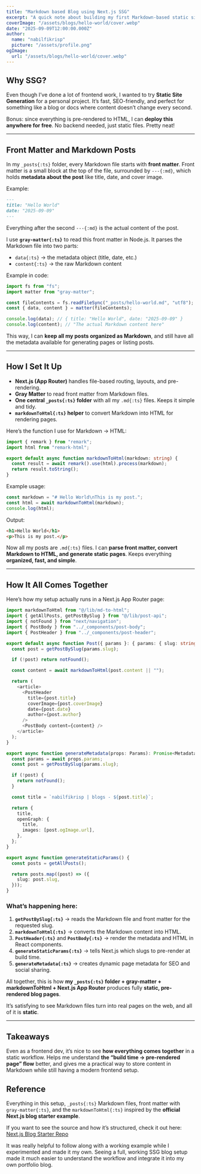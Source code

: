 ```yaml
---
title: "Markdown based Blog using Next.js SSG"
excerpt: "A quick note about building my first Markdown-based static site with Next.js."
coverImage: "/assets/blogs/hello-world/cover.webp"
date: "2025-09-09T12:00:00.000Z"
author:
  name: "nabilfikrisp"
  picture: "/assets/profile.png"
ogImage:
  url: "/assets/blogs/hello-world/cover.webp"
---
```


## Why SSG?

Even though I’ve done a lot of frontend work, I wanted to try **Static Site Generation** for a personal project. It’s fast, SEO-friendly, and perfect for something like a blog or docs where content doesn’t change every second.

Bonus: since everything is pre-rendered to HTML, I can **deploy this anywhere for free**. No backend needed, just static files. Pretty neat!

---

## Front Matter and Markdown Posts

In my `_posts{:ts}` folder, every Markdown file starts with **front matter**. Front matter is a small block at the top of the file, surrounded by `---{:md}`, which holds **metadata about the post** like title, date, and cover image.

Example:

```md
---
title: "Hello World"
date: "2025-09-09"
---
```

Everything after the second `---{:md}` is the actual content of the post.

I use **`gray-matter{:ts}`** to read this front matter in Node.js. It parses the Markdown file into two parts:

- `data{:ts}` → the metadata object (title, date, etc.)
- `content{:ts}` → the raw Markdown content

Example in code:

```ts
import fs from "fs";
import matter from "gray-matter";

const fileContents = fs.readFileSync("_posts/hello-world.md", "utf8");
const { data, content } = matter(fileContents);

console.log(data); // { title: "Hello World", date: "2025-09-09" }
console.log(content); // "The actual Markdown content here"
```

This way, I can **keep all my posts organized as Markdown**, and still have all the metadata available for generating pages or listing posts.

---

## How I Set It Up

- **Next.js (App Router)** handles file-based routing, layouts, and pre-rendering.
- **Gray Matter** to read front matter from Markdown files.
- **One central `_posts{:ts}` folder** with all my `.md{:ts}` files. Keeps it simple and tidy.
- **`markdownToHtml{:ts}` helper** to convert Markdown into HTML for rendering pages.

Here’s the function I use for Markdown → HTML:

```ts
import { remark } from "remark";
import html from "remark-html";

export default async function markdownToHtml(markdown: string) {
  const result = await remark().use(html).process(markdown);
  return result.toString();
}
```

Example usage:

```ts
const markdown = "# Hello World\nThis is my post.";
const html = await markdownToHtml(markdown);
console.log(html);
```

Output:

```html
<h1>Hello World</h1>
<p>This is my post.</p>
```

Now all my posts are `.md{:ts}` files. I can **parse front matter, convert Markdown to HTML, and generate static pages**. Keeps everything **organized, fast, and simple**.

---

## How It All Comes Together

Here’s how my setup actually runs in a Next.js App Router page:

```ts
import markdownToHtml from "@/lib/md-to-html";
import { getAllPosts, getPostBySlug } from "@/lib/post-api";
import { notFound } from "next/navigation";
import { PostBody } from "../_components/post-body";
import { PostHeader } from "../_components/post-header";

export default async function Post({ params }: { params: { slug: string } }) {
  const post = getPostBySlug(params.slug);

  if (!post) return notFound();

  const content = await markdownToHtml(post.content || "");

  return (
    <article>
      <PostHeader
        title={post.title}
        coverImage={post.coverImage}
        date={post.date}
        author={post.author}
      />
      <PostBody content={content} />
    </article>
  );
}

export async function generateMetadata(props: Params): Promise<Metadata> {
  const params = await props.params;
  const post = getPostBySlug(params.slug);

  if (!post) {
    return notFound();
  }

  const title = `nabilfikrisp | blogs - ${post.title}`;

  return {
    title,
    openGraph: {
      title,
      images: [post.ogImage.url],
    },
  };
}

export async function generateStaticParams() {
  const posts = getAllPosts();

  return posts.map((post) => ({
    slug: post.slug,
  }));
}

```

### What’s happening here:

1. **`getPostBySlug{:ts}`** → reads the Markdown file and front matter for the requested slug.
2. **`markdownToHtml{:ts}`** → converts the Markdown content into HTML.
3. **`PostHeader{:ts}`** and **`PostBody{:ts}`** → render the metadata and HTML in React components.
4. **`generateStaticParams{:ts}`** → tells Next.js which slugs to pre-render at build time.
5. **`generateMetadata{:ts}`** → creates dynamic page metadata for SEO and social sharing.

All together, this is how **my `_posts{:ts}` folder + gray-matter + markdownToHtml + Next.js App Router** produces fully **static, pre-rendered blog pages**.

It’s satisfying to see Markdown files turn into real pages on the web, and all of it is **static**.

---

## Takeaways

Even as a frontend dev, it’s nice to see **how everything comes together** in a static workflow. Helps me understand **the “build time → pre-rendered page” flow** better, and gives me a practical way to store content in Markdown while still having a modern frontend setup.

## Reference

Everything in this setup, `_posts{:ts}` Markdown files, front matter with `gray-matter{:ts}`, and the `markdownToHtml{:ts}` inspired by the **official Next.js blog starter example**.

If you want to see the source and how it’s structured, check it out here: [Next.js Blog Starter Repo](https://github.com/vercel/next.js/tree/canary/examples/blog-starter)

It was really helpful to follow along with a working example while I experimented and made it my own. Seeing a full, working SSG blog setup made it much easier to understand the workflow and integrate it into my own portfolio blog.
